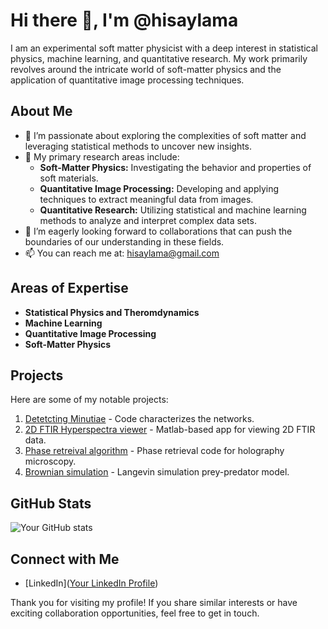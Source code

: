 # Hi there 👋, I'm @hisaylama

I am an experimental soft matter physicist with a deep interest in statistical physics, machine learning, and quantitative research. My work primarily revolves around the intricate world of soft-matter physics and the application of quantitative image processing techniques.

## About Me

- 👀 I’m passionate about exploring the complexities of soft matter and leveraging statistical methods to uncover new insights.
- 🌱 My primary research areas include:
  - **Soft-Matter Physics:** Investigating the behavior and properties of soft materials.
  - **Quantitative Image Processing:** Developing and applying techniques to extract meaningful data from images.
  - **Quantitative Research:** Utilizing statistical and machine learning methods to analyze and interpret complex data sets.
- 💞️ I’m eagerly looking forward to collaborations that can push the boundaries of our understanding in these fields.
- 📫 You can reach me at: hisaylama@gmail.com

## Areas of Expertise

- **Statistical Physics and Theromdynamics**
- **Machine Learning**
- **Quantitative Image Processing**
- **Soft-Matter Physics**

## Projects

Here are some of my notable projects:

1. [Detetcting Minutiae](https://github.com/hisaylama/Minutiae-and-topological-defects-of-pattern) - Code characterizes the networks.
2. [2D FTIR Hyperspectra viewer](https://github.com/hisaylama/ATR-FTIR-Data-Hyperspectra-Viewer-in-Matlab) - Matlab-based app for viewing 2D FTIR data.
3. [Phase retreival algorithm](https://github.com/hisaylama/Phase-Mask-for-Spatial-Light-Modulator) - Phase retrieval code for holography microscopy.
4. [Brownian simulation](https://github.com/hisaylama/Brownian-Simulation) - Langevin simulation prey-predator model.

## GitHub Stats

![Your GitHub stats](https://github-readme-stats.vercel.app/api?username=hisaylama&theme=radical&show_icons=true&hide_border=true&count_private=true)

## Connect with Me

- [LinkedIn]([Your LinkedIn Profile](https://www.linkedin.com/in/hisay-lama-ph-d-28478285/))

Thank you for visiting my profile! If you share similar interests or have exciting collaboration opportunities, feel free to get in touch.



<!---
hisaylama/hisaylama is a ✨ special ✨ repository because its `README.md` (this file) appears on your GitHub profile.
You can click the Preview link to take a look at your changes.
--->
